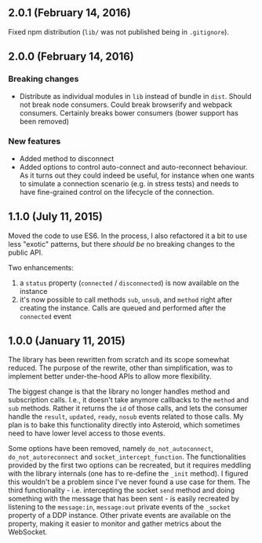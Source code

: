 ## 2.0.1 (February 14, 2016)

Fixed npm distribution (`lib/` was not published being in `.gitignore`).

## 2.0.0 (February 14, 2016)

### Breaking changes

* Distribute as individual modules in `lib` instead of bundle in `dist`. Should
  not break node consumers. Could break browserify and webpack consumers.
  Certainly breaks bower consumers (bower support has been removed)

### New features

* Added method to disconnect
* Added options to control auto-connect and auto-reconnect behaviour. As it
  turns out they could indeed be useful, for instance when one wants to simulate
  a connection scenario (e.g. in stress tests) and needs to have fine-grained
  control on the lifecycle of the connection.

## 1.1.0 (July 11, 2015)

Moved the code to use ES6. In the process, I also refactored it a bit to use
less "exotic" patterns, but there _should be_ no breaking changes to the public
API.

Two enhancements:

1.  a `status` property (`connected` / `disconnected`) is now available on the
    instance
1.  it's now possible to call methods `sub`, `unsub`, and `method` right after
    creating the instance. Calls are queued and performed after the `connected`
    event

## 1.0.0 (January 11, 2015)

The library has been rewritten from scratch and its scope somewhat reduced. The
purpose of the rewrite, other than simplification, was to implement better
under-the-hood APIs to allow more flexibility.

The biggest change is that the library no longer handles method and
subscription calls. I.e., it doesn't take anymore callbacks to the `method` and
`sub` methods.  Rather it returns the `id` of those calls, and lets the
consumer handle the `result`, `updated`, `ready`, `nosub` events related to
those calls. My plan is to bake this functionality directly into Asteroid,
which sometimes need to have lower level access to those events.

Some options have been removed, namely `do_not_autoconnect`,
`do_not_autoreconnect` and `socket_intercept_function`. The functionalities
provided by the first two options can be recreated, but it requires meddling
with the library internals (one has to re-define the `_init` method). I figured
this wouldn't be a problem since I've never found a use case for them. The
third functionality - i.e. intercepting the socket `send` method and doing
something with the message that has been sent - is easily recreated by
listening to the `message:in`, `message:out` private events of the `_socket`
property of a DDP instance. Other private events are available on the property,
making it easier to monitor and gather metrics about the WebSocket.
